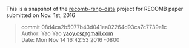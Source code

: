 This is a snapshot of the [recomb-rsnp-data](https://github.com/satpreetsingh/recomb-rsnp-data) project for RECOMB paper submitted on Nov. 1st, 2016

> commit 08d4ca2b5077b43d041ea02264d93ca7c7739e1c  
> Author: Yao Yao <yaoy.cs@gmail.com>  
> Date:   Mon Nov 14 16:42:53 2016 -0800  